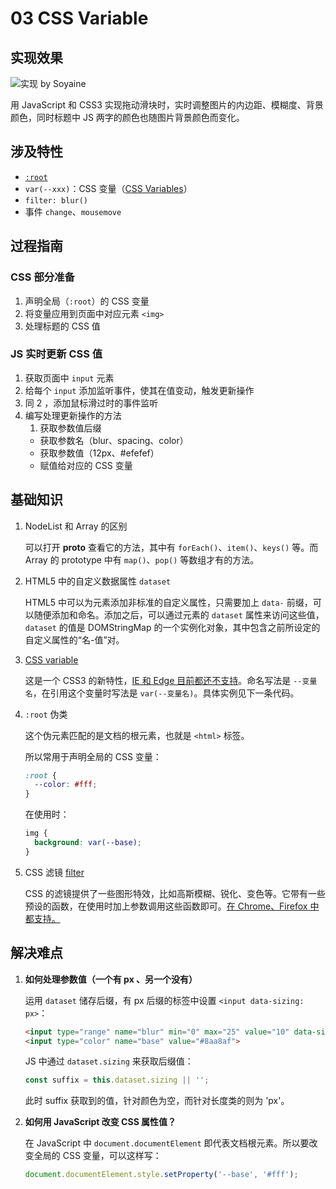 # 03 CSS Variable

## 实现效果

![实现 by Soyaine](https://cl.ly/2Z1x1N0M2u2D/Screen%20recording%202016-12-22%20at%2002.03.35%20PM.gif)

用 JavaScript 和 CSS3 实现拖动滑块时，实时调整图片的内边距、模糊度、背景颜色，同时标题中 JS 两字的颜色也随图片背景颜色而变化。

## 涉及特性

- [`:root`](https://developer.mozilla.org/zh-CN/docs/Web/CSS/:root)
- `var(--xxx)`：CSS 变量（[CSS Variables](https://developer.mozilla.org/zh-CN/docs/Web/CSS/Using_CSS_variables)）
- `filter: blur()`
- 事件 `change`、`mousemove`

## 过程指南

### CSS 部分准备

1. 声明全局（`:root`）的 CSS 变量
2. 将变量应用到页面中对应元素 `<img>` 
3. 处理标题的 CSS 值

### JS 实时更新 CSS 值
1. 获取页面中 `input` 元素
2. 给每个 `input` 添加监听事件，使其在值变动，触发更新操作
3. 同 2 ，添加鼠标滑过时的事件监听
4. 编写处理更新操作的方法
	1.  获取参数值后缀
	- 获取参数名（blur、spacing、color）
	- 获取参数值（12px、#efefef）
	- 赋值给对应的 CSS 变量

## 基础知识

1. NodeList 和 Array 的区别

	可以打开 __proto__ 查看它的方法，其中有 `forEach()`、`item()`、`keys()` 等。而 Array 的 prototype 中有 `map()`、`pop()` 等数组才有的方法。
	
3. HTML5 中的自定义数据属性 `dataset`

	HTML5 中可以为元素添加非标准的自定义属性，只需要加上 `data-` 前缀，可以随便添加和命名。添加之后，可以通过元素的 `dataset` 属性来访问这些值，`dataset` 的值是 DOMStringMap 的一个实例化对象，其中包含之前所设定的自定义属性的“名-值”对。
	
4. [CSS variable](https://developer.mozilla.org/zh-CN/docs/Web/CSS/Using_CSS_variables)

	这是一个 CSS3 的新特性，[IE 和 Edge 目前都还不支持](http://caniuse.com/#feat=css-variables)。命名写法是 `--变量名`，在引用这个变量时写法是 `var(--变量名)`。具体实例见下一条代码。
	
5. `:root` 伪类

	这个伪元素匹配的是文档的根元素，也就是 `<html>` 标签。
	
	所以常用于声明全局的 CSS 变量：
	
	```css
	:root {
	  --color: #fff;
	}
	```
	
	在使用时：
	
	```css
	img {
	  background: var(--base);
	}
	```
	
5. CSS 滤镜 [filter](https://developer.mozilla.org/zh-CN/docs/Web/CSS/filter)

	CSS 的滤镜提供了一些图形特效，比如高斯模糊、锐化、变色等。它带有一些预设的函数，在使用时加上参数调用这些函数即可。[在 Chrome、Firefox 中都支持。](http://caniuse.com/#search=filter)

## 解决难点

1. **如何处理参数值（一个有 px 、另一个没有）**

	运用 `dataset` 储存后缀，有 px 后缀的标签中设置 `<input data-sizing: px>`：
	
	```html
	<input type="range" name="blur" min="0" max="25" value="10" data-sizing="px">
    <input type="color" name="base" value="#8aa8af">
	```
	
	JS 中通过 `dataset.sizing` 来获取后缀值：

	```javascript
	const suffix = this.dataset.sizing || ''; 
	```
	
	此时 suffix 获取到的值，针对颜色为空，而针对长度类的则为 'px'。
	
2. 	**如何用 JavaScript 改变 CSS 属性值？**

	在 JavaScript 中 `document.documentElement` 即代表文档根元素。所以要改变全局的 CSS 变量，可以这样写：
	
	```js
	document.documentElement.style.setProperty('--base', '#fff');
	```
	
	
	
	
	
	
	
	
	
	
	
	
	